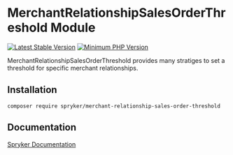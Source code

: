 # MerchantRelationshipSalesOrderThreshold Module
[![Latest Stable Version](https://poser.pugx.org/spryker/merchant-relationship-sales-order-threshold/v/stable.svg)](https://packagist.org/packages/spryker/merchant-relationship-sales-order-threshold)
[![Minimum PHP Version](https://img.shields.io/badge/php-%3E%3D%207.4-8892BF.svg)](https://php.net/)

MerchantRelationshipSalesOrderThreshold provides many stratiges to set a threshold for specific merchant relationships.

## Installation

```
composer require spryker/merchant-relationship-sales-order-threshold
```

## Documentation

[Spryker Documentation](https://docs.spryker.com)
